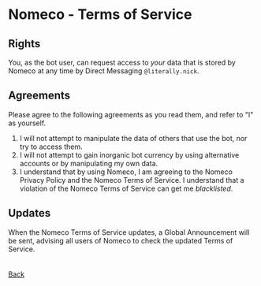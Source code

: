 # Nomeco - Terms of Service

## Rights

You, as the bot user, can request access to *your* data that is stored by Nomeco at any time by Direct Messaging `@literally.nick`.

## Agreements

Please agree to the following agreements as you read them, and refer to "I" as yourself.

1) I will not attempt to manipulate the data of others that use the bot, nor try to access them.
2) I will not attempt to gain inorganic bot currency by using alternative accounts or by manipulating my own data.
3) I understand that by using Nomeco, I am agreeing to the Nomeco Privacy Policy and the Nomeco Terms of Service. I understand that a violation of the Nomeco Terms of Service can get me *blacklisted*.

## Updates

When the Nomeco Terms of Service updates, a Global Announcement will be sent, advising all users of Nomeco to check the updated Terms of Service.\
\
\
[Back](https://nickisadev.github.io/Nomeco)
